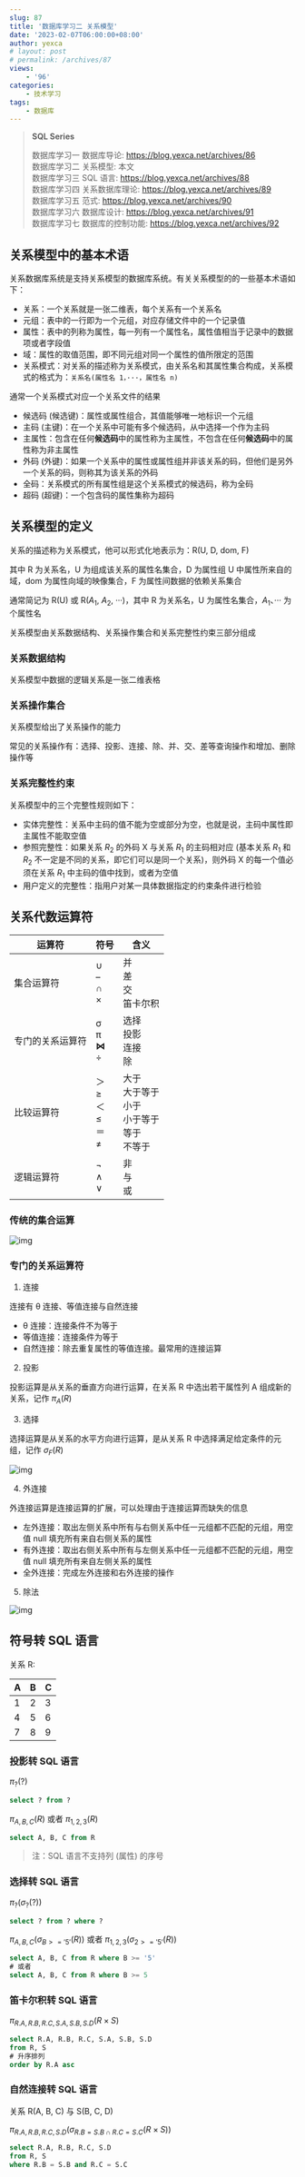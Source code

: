 ```yaml
---
slug: 87
title: '数据库学习二 关系模型'
date: '2023-02-07T06:00:00+08:00'
author: yexca
# layout: post
# permalink: /archives/87
views:
    - '96'
categories:
    - 技术学习
tags:
    - 数据库
---
```


> **SQL Series**
>
> 数据库学习一 数据库导论: <https://blog.yexca.net/archives/86>  
> 数据库学习二 关系模型: 本文  
> 数据库学习三 SQL 语言: <https://blog.yexca.net/archives/88>  
> 数据库学习四 关系数据库理论: <https://blog.yexca.net/archives/89>  
> 数据库学习五 范式: <https://blog.yexca.net/archives/90>  
> 数据库学习六 数据库设计: <https://blog.yexca.net/archives/91>  
> 数据库学习七 数据库的控制功能: <https://blog.yexca.net/archives/92>  

## 关系模型中的基本术语

关系数据库系统是支持关系模型的数据库系统。有关关系模型的的一些基本术语如下：

* 关系：一个关系就是一张二维表，每个关系有一个关系名
* 元组：表中的一行即为一个元组，对应存储文件中的一个记录值
* 属性：表中的列称为属性，每一列有一个属性名，属性值相当于记录中的数据项或者字段值
* 域：属性的取值范围，即不同元组对同一个属性的值所限定的范围
* 关系模式：对关系的描述称为关系模式，由关系名和其属性集合构成，关系模式的格式为：`关系名(属性名 1，···，属性名 n)`

通常一个关系模式对应一个关系文件的结果

* 候选码 (候选键)：属性或属性组合，其值能够唯一地标识一个元组
* 主码 (主键)：在一个关系中可能有多个候选码，从中选择一个作为主码
* 主属性：包含在任何**候选码**中的属性称为主属性，不包含在任何**候选码**中的属性称为非主属性
* 外码 (外键)：如果一个关系中的属性或属性组并非该关系的码，但他们是另外一个关系的码，则称其为该关系的外码
* 全码：关系模式的所有属性组是这个关系模式的候选码，称为全码
* 超码 (超键)：一个包含码的属性集称为超码

## 关系模型的定义

关系的描述称为关系模式，他可以形式化地表示为：R(U, D, dom, F)

其中 R 为关系名，U 为组成该关系的属性名集合，D 为属性组 U 中属性所来自的域，dom 为属性向域的映像集合，F 为属性间数据的依赖关系集合

通常简记为 R(U) 或 R($A_1$, $A_2$, ···)，其中 R 为关系名，U 为属性名集合，$A_1$、··· 为个属性名

关系模型由关系数据结构、关系操作集合和关系完整性约束三部分组成

### 关系数据结构

关系模型中数据的逻辑关系是一张二维表格

### 关系操作集合

关系模型给出了关系操作的能力

常见的关系操作有：选择、投影、连接、除、并、交、差等查询操作和增加、删除操作等

### 关系完整性约束

关系模型中的三个完整性规则如下：

* 实体完整性：关系中主码的值不能为空或部分为空，也就是说，主码中属性即主属性不能取空值
* 参照完整性：如果关系 $R_2$ 的外码 X 与关系 $R_1$ 的主码相对应 (基本关系 $R_1$ 和 $R_2$ 不一定是不同的关系，即它们可以是同一个关系)，则外码 X 的每一个值必须在关系 $R_1$ 中主码的值中找到，或者为空值
* 用户定义的完整性：指用户对某一具体数据指定的约束条件进行检验

## 关系代数运算符

| 运算符           | 符号                                    | 含义                                                         |
| ---------------- | --------------------------------------- | ------------------------------------------------------------ |
| 集合运算符       | ∪<br />–<br />∩<br />×                  | 并<br />差<br />交<br />笛卡尔积                             |
| 专门的关系运算符 | σ<br />π<br />**⋈**<br />÷              | 选择<br />投影<br />连接<br />除                             |
| 比较运算符       | ＞<br />≥<br />＜<br />≤<br />＝<br />≠ | 大于<br />大于等于<br />小于<br />小于等于<br />等于<br />不等于 |
| 逻辑运算符       | ¬<br />∧<br />∨                         | 非<br />与<br />或                                           |

### 传统的集合运算

![img](https://cdn.statically.io/gh/yexca/picx-images-hosting@master/2023/02-数据库/image.awlbuxf4l0g.webp)

### 专门的关系运算符

1. 连接

连接有 θ 连接、等值连接与自然连接

* θ 连接：连接条件不为等于
* 等值连接：连接条件为等于
* 自然连接：除去重复属性的等值连接。最常用的连接运算

2. 投影

投影运算是从关系的垂直方向进行运算，在关系 R 中选出若干属性列 A 组成新的关系，记作 $π_A(R)$

3. 选择

选择运算是从关系的水平方向进行运算，是从关系 R 中选择满足给定条件的元组，记作 $σ_F(R)$

![img](https://cdn.statically.io/gh/yexca/picx-images-hosting@master/2023/02-数据库/image.1v1v0l1iprkw.webp)

4. 外连接

外连接运算是连接运算的扩展，可以处理由于连接运算而缺失的信息

* 左外连接：取出左侧关系中所有与右侧关系中任一元组都不匹配的元组，用空值 null 填充所有来自右侧关系的属性
* 有外连接：取出右侧关系中所有与左侧关系中任一元组都不匹配的元组，用空值 null 填充所有来自左侧关系的属性
* 全外连接：完成左外连接和右外连接的操作

5. 除法

![img](https://cdn.statically.io/gh/yexca/picx-images-hosting@master/2023/02-数据库/image.2bjlkymb94u8.webp)

## 符号转 SQL 语言

关系 R:

| A    | B    | C    |
| ---- | ---- | ---- |
| 1    | 2    | 3    |
| 4    | 5    | 6    |
| 7    | 8    | 9    |

### 投影转 SQL 语言

$π_?(?)$

```sql
select ? from ?
```

$π_{A, B, C}(R)$ 或者 $π_{1, 2, 3}(R)$

```sql
select A, B, C from R
```

> 注：SQL 语言不支持列 (属性) 的序号

### 选择转 SQL 语言

$π_?(σ_?(?))$

```sql
select ? from ? where ?
```

$π_{A, B, C}(σ_{B >= '5'}(R))$ 或者 $π_{1, 2, 3}(σ_{2 >= '5'}(R))$

```sql
select A, B, C from R where B >= '5'
# 或者
select A, B, C from R where B >= 5
```

### 笛卡尔积转 SQL 语言

$π_{R.A, R.B, R.C, S.A, S.B, S.D}(R×S)$

```sql
select R.A, R.B, R.C, S.A, S.B, S.D
from R, S
# 升序排列
order by R.A asc
```

### 自然连接转 SQL 语言

关系 R(A, B, C) 与 S(B, C, D)

$π_{R.A, R.B, R.C, S.D}(σ_{R.B = S.B ∩ R.C = S.C}(R×S))$

```sql
select R.A, R.B, R.C, S.D
from R, S
where R.B = S.B and R.C = S.C
```
